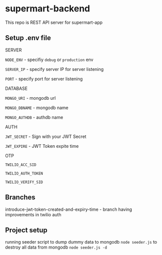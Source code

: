 # supermart-backend
This repo is REST API server for supermart-app

## Setup .env file

SERVER 

`NODE_ENV` - specifiy `debug` or `production` env

`SERVER_IP` - specify server IP for server listening

`PORT` - specify port for server listening


DATABASE

`MONGO_URI` - mongodb url

`MONGO_DBNAME` - mongodb name

`MONGO_AUTHDB` - authdb name


AUTH

`JWT_SECRET` - Sign with your JWT Secret

`JWT_EXPIRE` - JWT Token expite time 


OTP

`TWILIO_ACC_SID`

`TWILIO_AUTH_TOKEN`

`TWILIO_VERIFY_SID`


## Branches
introduce-jwt-token-created-and-expiry-time - branch having improvements in twilio auth

## Project setup
running seeder script to dump dummy data to mongodb `node seeder.js`
to destroy all data from mongodb `node seeder.js -d`

